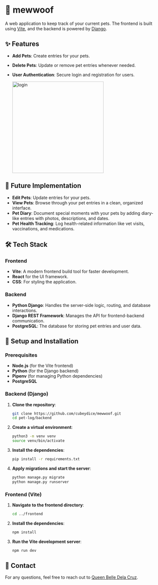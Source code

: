 # 🐾 mewwoof

A web application to keep track of your current pets. The frontend is built using [Vite](https://vitejs.dev/), and the backend is powered by [Django](https://www.djangoproject.com/).

## ✨ Features

- **Add Pets**: Create entries for your pets.
- **Delete Pets**: Update or remove pet entries whenever needed.
- **User Authentication**: Secure login and registration for users.

  <img src="https://github.com/user-attachments/assets/b7314d39-9e79-43a6-a666-67638ba78778" alt="login" width="300"/>

## 🚀 Future Implementation

- **Edit Pets**: Update entries for your pets.
- **View Pets**: Browse through your pet entries in a clean, organized interface.
- **Pet Diary**: Document special moments with your pets by adding diary-like entries with photos, descriptions, and dates.
- **Pet Health Tracking**: Log health-related information like vet visits, vaccinations, and medications.

## 🛠 Tech Stack

### Frontend
- **Vite**: A modern frontend build tool for faster development.
- **React** for the UI framework.
- **CSS**: For styling the application.

### Backend
- **Python Django**: Handles the server-side logic, routing, and database interactions.
- **Django REST Framework**: Manages the API for frontend-backend communication.
- **PostgreSQL**: The database for storing pet entries and user data.

## 🚀 Setup and Installation

### Prerequisites

- **Node.js** (for the Vite frontend)
- **Python** (for the Django backend)
- **Pipenv** (for managing Python dependencies)
- **PostgreSQL**

### Backend (Django)

1. **Clone the repository**:
    ```bash
    git clone https://github.com/cubeydice/mewwoof.git
    cd pet-log/backend
    ```

2. **Create a virtual environment**:
    ```bash
    python3 -m venv venv
    source venv/bin/activate
    ```

3. **Install the dependencies**:
    ```bash
    pip install -r requirements.txt
    ```

4. **Apply migrations and start the server**:
    ```bash
    python manage.py migrate
    python manage.py runserver
    ```

### Frontend (Vite)

1. **Navigate to the frontend directory**:
    ```bash
    cd ../frontend
    ```

2. **Install the dependencies**:
    ```bash
    npm install
    ```

3. **Run the Vite development server**:
    ```bash
    npm run dev
    ```

## 📧 Contact

For any questions, feel free to reach out to [Queen Belle Dela Cruz](mailto:cubeydice@gmail.com).
